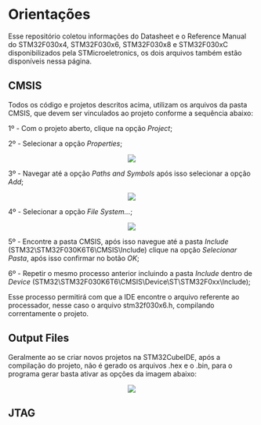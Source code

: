 # Orientações
Esse repositório coletou informações do Datasheet e o Reference Manual do STM32F030x4, STM32F030x6, STM32F030x8 e STM32F030xC disponibilizados pela STMicroeletronics, os dois arquivos também estão disponíveis nessa página.

## CMSIS
Todos os código e projetos descritos acima, utilizam os arquivos da pasta CMSIS, que devem ser vinculados ao projeto conforme a sequência abaixo: 

1º - Com o projeto aberto, clique na opção *Project*;

2º - Selecionar a opção *Properties*;
<p align="center">
<img src="https://github.com/user-attachments/assets/3ceacc66-88f6-4462-8e47-ecdfd88fe395">
</p>

3º - Navegar até a opção *Paths and Symbols* após isso selecionar a opção *Add*;
<p align="center">
<img src="https://github.com/user-attachments/assets/1486f9e6-bba0-4c92-88cd-60009e21239d">
</p>

4º - Selecionar a opção *File System...*;
<p align="center">
<img src="https://github.com/user-attachments/assets/fdf2467b-477c-4d7a-9a2a-f3d8c3ee8f7e">
</p>

5º - Encontre a pasta CMSIS, após isso navegue até a pasta *Include* (STM32\STM32F030K6T6\CMSIS\Include) clique na opção *Selecionar Pasta*, após isso confirmar no botão *OK*;

6º - Repetir o mesmo processo anterior incluindo a pasta *Include* dentro de *Device* (STM32\STM32F030K6T6\CMSIS\Device\ST\STM32F0xx\Include);

Esse processo permitirá com que a IDE encontre o arquivo referente ao processador, nesse caso o arquivo stm32f030x6.h, compilando correntamente o projeto.

## Output Files
Geralmente ao se criar novos projetos na STM32CubeIDE, após a compilação do projeto, não é gerado os arquivos .hex e o .bin, para o programa gerar basta ativar as opções da imagem abaixo:
<p align="center">
<img src="https://github.com/user-attachments/assets/65e33430-1366-4163-864f-19a7563e56b8">
</p>

## JTAG


